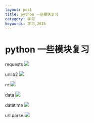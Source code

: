```yaml
---
layout: post
title: python 一些模块复习
category: 学习
keywords: 学习,2015
---
```


# python 一些模块复习

requests
![](http://7xnnj6.com1.z0.glb.clouddn.com/requests.jpg)

urllib2
![](http://7xnnj6.com1.z0.glb.clouddn.com/urllib2.jpg)

re
![](http://7xnnj6.com1.z0.glb.clouddn.com/re.jpg)

data
![](http://7xnnj6.com1.z0.glb.clouddn.com/data.jpg)

datetime
![](http://7xnnj6.com1.z0.glb.clouddn.com/datetime.jpg)

url.parse
![](http://7xnnj6.com1.z0.glb.clouddn.com/urlparse.jpg)
